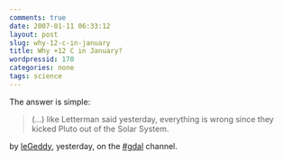 ```yaml
---
comments: true
date: 2007-01-11 06:33:12
layout: post
slug: why-12-c-in-january
title: Why +12 C in January?
wordpressid: 170
categories: none
tags: science
---
```



The answer is simple:



> (...) like Letterman said yesterday, everything is wrong since they kicked Pluto out of the Solar System.



by [leGeddy](http://openev.sourceforge.net/mariotools/), yesterday, on the [#gdal](irc://irc.freenode.net/#gdal) channel.


